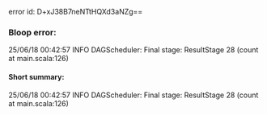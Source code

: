 error id: D+xJ38B7neNTtHQXd3aNZg==
### Bloop error:

25/06/18 00:42:57 INFO DAGScheduler: Final stage: ResultStage 28 (count at main.scala:126)
#### Short summary: 

25/06/18 00:42:57 INFO DAGScheduler: Final stage: ResultStage 28 (count at main.scala:126)